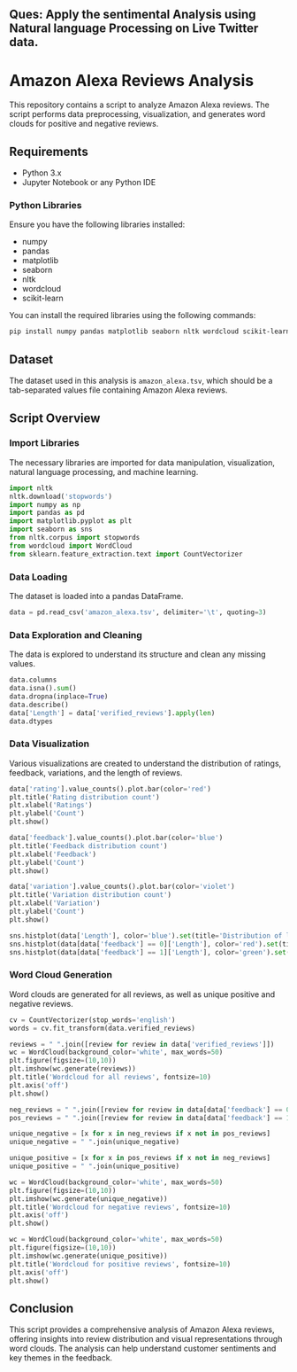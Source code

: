 ## Ques: Apply the sentimental Analysis using Natural language Processing on Live Twitter data.

# Amazon Alexa Reviews Analysis

This repository contains a script to analyze Amazon Alexa reviews. The script performs data preprocessing, visualization, and generates word clouds for positive and negative reviews.

## Requirements

- Python 3.x
- Jupyter Notebook or any Python IDE

### Python Libraries

Ensure you have the following libraries installed:
- numpy
- pandas
- matplotlib
- seaborn
- nltk
- wordcloud
- scikit-learn

You can install the required libraries using the following commands:

```bash
pip install numpy pandas matplotlib seaborn nltk wordcloud scikit-learn
```

## Dataset

The dataset used in this analysis is `amazon_alexa.tsv`, which should be a tab-separated values file containing Amazon Alexa reviews.

## Script Overview

### Import Libraries

The necessary libraries are imported for data manipulation, visualization, natural language processing, and machine learning.

```python
import nltk
nltk.download('stopwords')
import numpy as np
import pandas as pd
import matplotlib.pyplot as plt
import seaborn as sns
from nltk.corpus import stopwords
from wordcloud import WordCloud
from sklearn.feature_extraction.text import CountVectorizer
```

### Data Loading

The dataset is loaded into a pandas DataFrame.

```python
data = pd.read_csv('amazon_alexa.tsv', delimiter='\t', quoting=3)
```

### Data Exploration and Cleaning

The data is explored to understand its structure and clean any missing values.

```python
data.columns
data.isna().sum()
data.dropna(inplace=True)
data.describe()
data['Length'] = data['verified_reviews'].apply(len)
data.dtypes
```

### Data Visualization

Various visualizations are created to understand the distribution of ratings, feedback, variations, and the length of reviews.

```python
data['rating'].value_counts().plot.bar(color='red')
plt.title('Rating distribution count')
plt.xlabel('Ratings')
plt.ylabel('Count')
plt.show()

data['feedback'].value_counts().plot.bar(color='blue')
plt.title('Feedback distribution count')
plt.xlabel('Feedback')
plt.ylabel('Count')
plt.show()

data['variation'].value_counts().plot.bar(color='violet')
plt.title('Variation distribution count')
plt.xlabel('Variation')
plt.ylabel('Count')
plt.show()

sns.histplot(data['Length'], color='blue').set(title='Distribution of length of review')
sns.histplot(data[data['feedback'] == 0]['Length'], color='red').set(title='Distribution of length of review if feedback = 0')
sns.histplot(data[data['feedback'] == 1]['Length'], color='green').set(title='Distribution of length of review if feedback = 1')
```

### Word Cloud Generation

Word clouds are generated for all reviews, as well as unique positive and negative reviews.

```python
cv = CountVectorizer(stop_words='english')
words = cv.fit_transform(data.verified_reviews)

reviews = " ".join([review for review in data['verified_reviews']])
wc = WordCloud(background_color='white', max_words=50)
plt.figure(figsize=(10,10))
plt.imshow(wc.generate(reviews))
plt.title('Wordcloud for all reviews', fontsize=10)
plt.axis('off')
plt.show()

neg_reviews = " ".join([review for review in data[data['feedback'] == 0]['verified_reviews']]).lower().split()
pos_reviews = " ".join([review for review in data[data['feedback'] == 1]['verified_reviews']]).lower().split()

unique_negative = [x for x in neg_reviews if x not in pos_reviews]
unique_negative = " ".join(unique_negative)

unique_positive = [x for x in pos_reviews if x not in neg_reviews]
unique_positive = " ".join(unique_positive)

wc = WordCloud(background_color='white', max_words=50)
plt.figure(figsize=(10,10))
plt.imshow(wc.generate(unique_negative))
plt.title('Wordcloud for negative reviews', fontsize=10)
plt.axis('off')
plt.show()

wc = WordCloud(background_color='white', max_words=50)
plt.figure(figsize=(10,10))
plt.imshow(wc.generate(unique_positive))
plt.title('Wordcloud for positive reviews', fontsize=10)
plt.axis('off')
plt.show()
```

## Conclusion

This script provides a comprehensive analysis of Amazon Alexa reviews, offering insights into review distribution and visual representations through word clouds. The analysis can help understand customer sentiments and key themes in the feedback.

